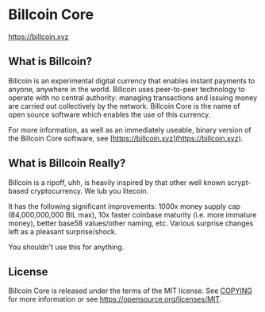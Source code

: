 Billcoin Core
=====================================

https://billcoin.xyz

What is Billcoin?
----------------

Billcoin is an experimental digital currency that enables instant payments to
anyone, anywhere in the world. Billcoin uses peer-to-peer technology to operate
with no central authority: managing transactions and issuing money are carried
out collectively by the network. Billcoin Core is the name of open source
software which enables the use of this currency.

For more information, as well as an immediately useable, binary version of
the Billcoin Core software, see [https://billcoin.xyz](https://billcoin.xyz).

What is Billcoin Really?
-----------------------

Billcoin is a ripoff, uhh, is heavily inspired by that other well known scrypt-based cryptocurrency. We lub you litecoin.

It has the following significant improvements: 1000x money supply cap (84,000,000,000 BIL max), 10x faster coinbase maturity (i.e. more immature money), better base58 values/other naming, etc. Various surprise changes left as a pleasant surprise/shock.

You shouldn't use this for anything.

License
-------

Billcoin Core is released under the terms of the MIT license. See [COPYING](COPYING) for more
information or see https://opensource.org/licenses/MIT.

